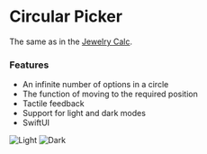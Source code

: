 # Circular Picker
The same as in the [Jewelry Calc](https://apps.apple.com/app/jewelry-calc/id1576263506).

### Features
- An infinite number of options in a circle
- The function of moving to the required position
- Tactile feedback
- Support for light and dark modes
- SwiftUI

![Light](https://github.com/Artem-Viveritsa/CircularPicker/Light.png)
![Dark](https://github.com/Artem-Viveritsa/CircularPicker/Dark.png)
